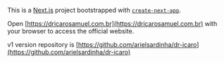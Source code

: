 This is a [Next.js](https://nextjs.org/) project bootstrapped with [`create-next-app`](https://github.com/vercel/next.js/tree/canary/packages/create-next-app).


Open [https://dricarosamuel.com.br](https://dricarosamuel.com.br) with your browser to access the official website.


v1 version repository is [https://github.com/arielsardinha/dr-icaro](https://github.com/arielsardinha/dr-icaro)

